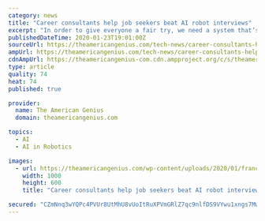 ```yaml
---
category: news
title: "Career consultants help job seekers beat AI robot interviews"
excerpt: "In order to give everyone a fair try, we need a system that’s less biased. With the cool, calculating depictions of artificial intelligence in modern media, it’s tempting to say that AI could help us solve our resume screening woes. After all, nothing says unbiased like a machine…right? Wrong. I mean, if you need an example of what can go ..."
publishedDateTime: 2020-01-23T19:01:00Z
sourceUrl: https://theamericangenius.com/tech-news/career-consultants-help-job-seekers-beat-ai-robot-interviews/
ampUrl: https://theamericangenius.com/tech-news/career-consultants-help-job-seekers-beat-ai-robot-interviews/amp/
cdnAmpUrl: https://theamericangenius-com.cdn.ampproject.org/c/s/theamericangenius.com/tech-news/career-consultants-help-job-seekers-beat-ai-robot-interviews/amp/
type: article
quality: 74
heat: 74
published: true

provider:
  name: The American Genius
  domain: theamericangenius.com

topics:
  - AI
  - AI in Robotics

images:
  - url: https://theamericangenius.com/wp-content/uploads/2020/01/franck-v-JjGXjESMxOY-unsplash-1-1000x600.jpg
    width: 1000
    height: 600
    title: "Career consultants help job seekers beat AI robot interviews"

secured: "CZmNnq3wYQPc4PVUr8UtMhU8vUoItRuXPVmGRlZ7qc9nlfDS9VYwu1xngs7MwjI1myTB28uZ0m9ACvqS/kvTEUyVvOeTc+pdU/KqW1iiWBR1uRHvSFKAfViTtCPKRtW7e4bUgIc48lIWLN4hyzW+pF7E3EapPJcvjrRcKxm/veoqGhY5awTpm/D72M7V0IvkEa4CRtU3dNHX5+bkxF/jaWKEbDDjnex8+6P65EcqBnPYxyauLInuhXPOUaNr/LYxr76cHJLPiJzugoL9Bb5mAXp0/NxWJ0Ll+ur32GaROO2OuENGTZpim23TaxrhFWvM;SFh10M1iG/Lin43t3DY/7g=="
---
```


